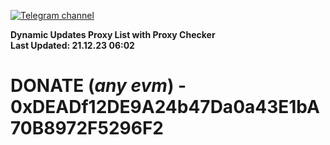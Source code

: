 [![Telegram channel](https://img.shields.io/endpoint?url=https://runkit.io/damiankrawczyk/telegram-badge/branches/master?url=https://t.me/n4z4v0d)](https://t.me/n4z4v0d) 

**Dynamic Updates Proxy List with Proxy Checker**  
**Last Updated: 21.12.23 06:02**

# DONATE (_any evm_) - 0xDEADf12DE9A24b47Da0a43E1bA70B8972F5296F2
